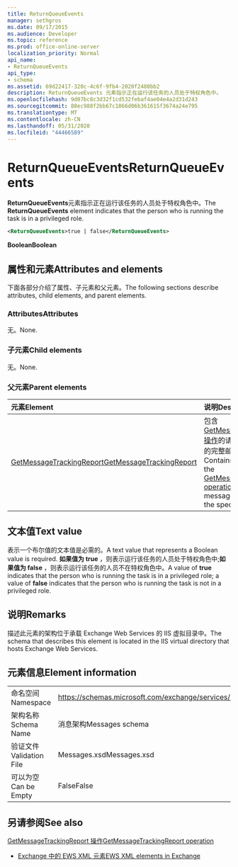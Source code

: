```yaml
---
title: ReturnQueueEvents
manager: sethgros
ms.date: 09/17/2015
ms.audience: Developer
ms.topic: reference
ms.prod: office-online-server
localization_priority: Normal
api_name:
- ReturnQueueEvents
api_type:
- schema
ms.assetid: 69d22417-320c-4c6f-9fb4-2020f2480bb2
description: ReturnQueueEvents 元素指示正在运行该任务的人员处于特权角色中。
ms.openlocfilehash: 9d07bc8c3d32f1cd532febaf4ae04e4a2d31d243
ms.sourcegitcommit: 88ec988f2bb67c1866d06b361615f3674a24e795
ms.translationtype: MT
ms.contentlocale: zh-CN
ms.lasthandoff: 05/31/2020
ms.locfileid: "44466589"
---
```

# <a name="returnqueueevents"></a><span data-ttu-id="dab2f-103">ReturnQueueEvents</span><span class="sxs-lookup"><span data-stu-id="dab2f-103">ReturnQueueEvents</span></span>

<span data-ttu-id="dab2f-104">**ReturnQueueEvents**元素指示正在运行该任务的人员处于特权角色中。</span><span class="sxs-lookup"><span data-stu-id="dab2f-104">The **ReturnQueueEvents** element indicates that the person who is running the task is in a privileged role.</span></span> 
  
```XML
<ReturnQueueEvents>true | false</ReturnQueueEvents>
```

 <span data-ttu-id="dab2f-105">**Boolean**</span><span class="sxs-lookup"><span data-stu-id="dab2f-105">**Boolean**</span></span>
## <a name="attributes-and-elements"></a><span data-ttu-id="dab2f-106">属性和元素</span><span class="sxs-lookup"><span data-stu-id="dab2f-106">Attributes and elements</span></span>

<span data-ttu-id="dab2f-107">下面各部分介绍了属性、子元素和父元素。</span><span class="sxs-lookup"><span data-stu-id="dab2f-107">The following sections describe attributes, child elements, and parent elements.</span></span>
  
### <a name="attributes"></a><span data-ttu-id="dab2f-108">Attributes</span><span class="sxs-lookup"><span data-stu-id="dab2f-108">Attributes</span></span>

<span data-ttu-id="dab2f-109">无。</span><span class="sxs-lookup"><span data-stu-id="dab2f-109">None.</span></span>
  
### <a name="child-elements"></a><span data-ttu-id="dab2f-110">子元素</span><span class="sxs-lookup"><span data-stu-id="dab2f-110">Child elements</span></span>

<span data-ttu-id="dab2f-111">无。</span><span class="sxs-lookup"><span data-stu-id="dab2f-111">None.</span></span>
  
### <a name="parent-elements"></a><span data-ttu-id="dab2f-112">父元素</span><span class="sxs-lookup"><span data-stu-id="dab2f-112">Parent elements</span></span>

|<span data-ttu-id="dab2f-113">**元素**</span><span class="sxs-lookup"><span data-stu-id="dab2f-113">**Element**</span></span>|<span data-ttu-id="dab2f-114">**说明**</span><span class="sxs-lookup"><span data-stu-id="dab2f-114">**Description**</span></span>|
|:-----|:-----|
|[<span data-ttu-id="dab2f-115">GetMessageTrackingReport</span><span class="sxs-lookup"><span data-stu-id="dab2f-115">GetMessageTrackingReport</span></span>](getmessagetrackingreport.md) <br/> |<span data-ttu-id="dab2f-116">包含[GetMessageTrackingReport 操作](getmessagetrackingreport-operation.md)的请求，以检索指定 ID 的完整邮件跟踪报告。</span><span class="sxs-lookup"><span data-stu-id="dab2f-116">Contains the request for the [GetMessageTrackingReport operation](getmessagetrackingreport-operation.md) to retrieve the full message tracking report for the specified ID.</span></span>  <br/> |
   
## <a name="text-value"></a><span data-ttu-id="dab2f-117">文本值</span><span class="sxs-lookup"><span data-stu-id="dab2f-117">Text value</span></span>

<span data-ttu-id="dab2f-118">表示一个布尔值的文本值是必需的。</span><span class="sxs-lookup"><span data-stu-id="dab2f-118">A text value that represents a Boolean value is required.</span></span> <span data-ttu-id="dab2f-119">**如果值为 true** ，则表示运行该任务的人员处于特权角色中;**如果值为 false** ，则表示运行该任务的人员不在特权角色中。</span><span class="sxs-lookup"><span data-stu-id="dab2f-119">A value of **true** indicates that the person who is running the task is in a privileged role; a value of **false** indicates that the person who is running the task is not in a privileged role.</span></span> 
  
## <a name="remarks"></a><span data-ttu-id="dab2f-120">说明</span><span class="sxs-lookup"><span data-stu-id="dab2f-120">Remarks</span></span>

<span data-ttu-id="dab2f-121">描述此元素的架构位于承载 Exchange Web Services 的 IIS 虚拟目录中。</span><span class="sxs-lookup"><span data-stu-id="dab2f-121">The schema that describes this element is located in the IIS virtual directory that hosts Exchange Web Services.</span></span>
  
## <a name="element-information"></a><span data-ttu-id="dab2f-122">元素信息</span><span class="sxs-lookup"><span data-stu-id="dab2f-122">Element information</span></span>

|||
|:-----|:-----|
|<span data-ttu-id="dab2f-123">命名空间</span><span class="sxs-lookup"><span data-stu-id="dab2f-123">Namespace</span></span>  <br/> |https://schemas.microsoft.com/exchange/services/2006/messages  <br/> |
|<span data-ttu-id="dab2f-124">架构名称</span><span class="sxs-lookup"><span data-stu-id="dab2f-124">Schema Name</span></span>  <br/> |<span data-ttu-id="dab2f-125">消息架构</span><span class="sxs-lookup"><span data-stu-id="dab2f-125">Messages schema</span></span>  <br/> |
|<span data-ttu-id="dab2f-126">验证文件</span><span class="sxs-lookup"><span data-stu-id="dab2f-126">Validation File</span></span>  <br/> |<span data-ttu-id="dab2f-127">Messages.xsd</span><span class="sxs-lookup"><span data-stu-id="dab2f-127">Messages.xsd</span></span>  <br/> |
|<span data-ttu-id="dab2f-128">可以为空</span><span class="sxs-lookup"><span data-stu-id="dab2f-128">Can be Empty</span></span>  <br/> |<span data-ttu-id="dab2f-129">False</span><span class="sxs-lookup"><span data-stu-id="dab2f-129">False</span></span>  <br/> |
   
## <a name="see-also"></a><span data-ttu-id="dab2f-130">另请参阅</span><span class="sxs-lookup"><span data-stu-id="dab2f-130">See also</span></span>



[<span data-ttu-id="dab2f-131">GetMessageTrackingReport 操作</span><span class="sxs-lookup"><span data-stu-id="dab2f-131">GetMessageTrackingReport operation</span></span>](getmessagetrackingreport-operation.md)


- [<span data-ttu-id="dab2f-132">Exchange 中的 EWS XML 元素</span><span class="sxs-lookup"><span data-stu-id="dab2f-132">EWS XML elements in Exchange</span></span>](ews-xml-elements-in-exchange.md)

